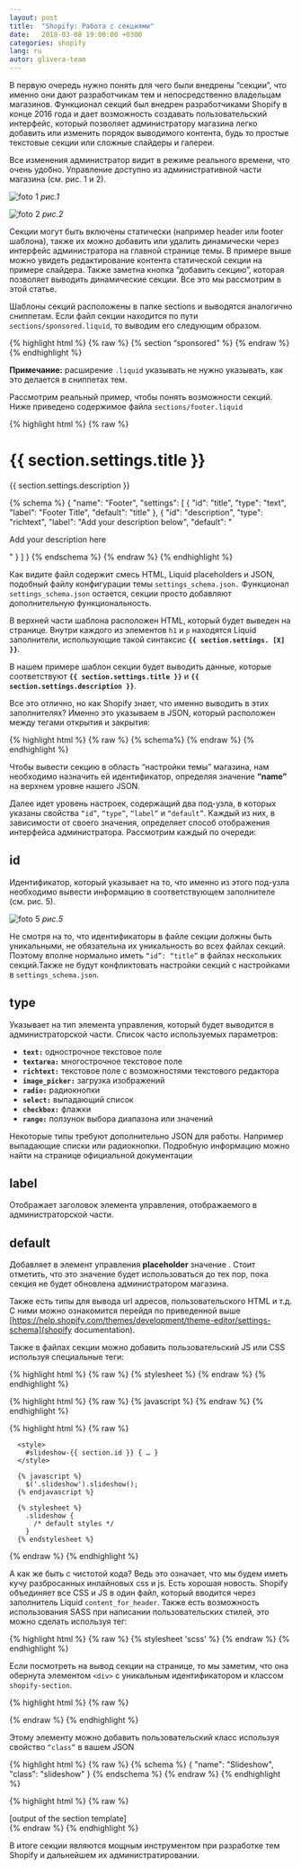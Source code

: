 ```yaml
---
layout: post
title:  "Shopify: Работа с секциями"
date:   2018-03-08 19:00:00 +0300
categories: shopify
lang: ru
autor: glivera-team
---
```


В первую очередь нужно понять для чего были внедрены “секции”, что именно они дают разработчикам тем и непосредственно владельцам магазинов. Функционал секций был внедрен разработчиками Shopify в конце 2016 года и дает возможность создавать пользовательский интерфейс, который позволяет администратору магазина легко добавить или изменить порядок выводимого контента, будь то простые текстовые секции или сложные слайдеры и галереи.

Все изменения администратор видит в режиме реального времени, что очень удобно. Управление доступно из административной части магазина (см. рис. 1 и 2).

![foto 1](https://github.com/glivera-team/Wiki/blob/master/img/sect1.jpg)
_рис.1_

![foto 2](https://github.com/glivera-team/Wiki/blob/master/img/sect2.jpg)
_рис.2_

Секции могут быть включены статически (например header или footer шаблона), также их можно добавить или удалить динамически через интерфейс администратора на главной странице темы. В примере выше можно увидеть редактирование контента статической секции на примере слайдера. Также заметна кнопка “добавить секцию”, которая позволяет выводить динамические секции. Все это мы рассмотрим в этой статье.

Шаблоны секций расположены в папке sections и выводятся аналогично сниппетам. Если файл секции находится по пути `sections/sponsored.liquid`, то выводим его следующим образом.

{% highlight html %}
    {% raw  %}
        {% section “sponsored” %}
    {% endraw %}
{% endhighlight %}

**Примечание:** расширение `.liquid` указывать не нужно указывать, как это делается в сниппетах тем.

Рассмотрим реальный пример, чтобы понять возможности секций. Ниже приведено содержимое файла `sections/footer.liquid`

{% highlight html %}
  {% raw  %}
      <h1>{{ section.settings.title }}</h1>
      <p>{{ section.settings.description }}</p>
      {% schema %}
        {
          "name": "Footer",
          "settings": [
            {
              "id": "title",
              "type": "text",
              "label": "Footer Title",
              "default": "title"
            },
            {
              "id": "description",
              "type": "richtext",
              "label": "Add your description below",
              "default": "<p>Add your description here</p>"
            }
          ]
        }
      {% endschema %}
  {% endraw %}
{% endhighlight %}


Как видите файл содержит смесь HTML, Liquid placeholders и JSON, подобный файлу конфигурации темы `settings_schema.json.` Функционал `settings_schema.json` остается, секции просто добавляют дополнительную функциональность.

В верхней части шаблона расположен HTML, который будет выведен на странице. Внутри каждого из элементов `h1` и `p` находятся Liquid заполнители, использующие такой синтаксис **`{{ section.settings. [X] }}`**.

В нашем примере шаблон секции будет выводить данные, которые соответствуют **`{{ section.settings.title }}`** и **`{{ section.settings.description }}`**.

Все это отлично, но как Shopify знает, что именно выводить в этих заполнителях? Именно это указываем в JSON, который расположен между тегами открытия и закрытия:

{% highlight html %}
    {% raw  %}
       {% schema%}
    {% endraw %}
{% endhighlight %}

Чтобы вывести секцию в область “настройки темы” магазина, нам необходимо назначить ей идентификатор, определяя значение **“name”** на верхнем уровне нашего JSON.

Далее идет уровень настроек, содержащий два под-узла, в которых указаны свойства `“id”`, `“type”`, `“label”` и `“default”`. Каждый из них, в зависимости от своего значения, определяет способ отображения интерфейса администратора. Рассмотрим каждый по очереди:

## **id**

Идентификатор, который указывает на то, что именно из этого под-узла необходимо вывести информацию в соответствующем заполнителе (см. рис. 5).

![foto 5](https://github.com/glivera-team/Wiki/blob/master/img/sect5.jpg)
_рис.5_

Не смотря на то, что идентификаторы в файле секции должны быть уникальными, не обязательна их уникальность во всех файлах секций. Поэтому вполне нормально иметь  `“id”: “title”` в файлах нескольких секций.Также не будут конфликтовать настройки секций с настройками в `settings_schema.json`.

## **type**

Указывает на тип элемента управления, который будет выводится в администраторской части. Список часто используемых параметров:

* **`text:`** однострочное текстовое поле
* **`textarea:`** многострочное текстовое поле
* **`richtext:`** текстовое поле с возможностями текстового редактора
* **`image_picker:`** загрузка изображений
* **`radio:`** радиокнопки
* **`select:`** выпадающий список
* **`checkbox:`** флажки
* **`range:`** ползунок выбора диапазона или значений

Некоторые типы требуют дополнительно JSON для работы. Например выпадающие списки или радиокнопки. Подробную информацию можно найти на странице официальной документации

## **label**

Отображает заголовок элемента управления, отображаемого в администраторской части.

## **default**

Добавляет в элемент управления **placeholder** значение . Стоит отметить, что это значение будет использоваться до тех пор, пока секция не будет обновлена администратором магазина.

Также есть типы для вывода url адресов, пользовательского HTML и т.д. С ними можно ознакомится перейдя по приведенной выше [https://help.shopify.com/themes/development/theme-editor/settings-schema](shopify documentation).

Также в файлах секции можно добавить пользовательский JS или CSS используя специальные теги:

{% highlight html %}
    {% raw  %}
      {% stylesheet %}
    {% endraw %}
{% endhighlight %}

{% highlight html %}
    {% raw  %}
      {% javascript %}
    {% endraw %}
{% endhighlight %}


{% highlight html %}
  {% raw %}
      <div class="slideshow" id="slideshow-{{ section.id }}"></div>
    
      <style>
        #slideshow-{{ section.id }} { … }
      </style>
    
      {% javascript %}
        $('.slideshow').slideshow();
      {% endjavascript %}
    
      {% stylesheet %}
        .slideshow {
          /* default styles */
        }
      {% endstylesheet %}
  {% endraw %}
{% endhighlight %}

А как же быть с чистотой кода? Ведь это означает, что мы будем иметь кучу разбросанных инлайновых css и js. Есть хорошая новость. Shopify объединяет все CSS и JS в один файл, который вводится через заполнитель Liquid `content_for_header`. Также есть возможность использования SASS при написании пользовательских стилей, это можно сделать используя тег:

{% highlight html %}
    {% raw  %}
      {% stylesheet 'scss' %}
    {% endraw %}
{% endhighlight %}

Если посмотреть на вывод секции на странице, то мы заметим, что она обернута элементом `<div>` с уникальным идентификатором и классом `shopify-section`.

{% highlight html %}
  {% raw %}
    <div id="shopify-section-footer" class="shopify-section">
  {% endraw %}
{% endhighlight %}

Этому элементу можно добавить пользовательский класс используя свойство `“class”` в вашем JSON

{% highlight html %}
  {% raw %}
      {% schema %}
        {
          "name": "Slideshow",
          "class": "slideshow"
        }
      {% endschema %}
  {% endraw %}
{% endhighlight %}

{% highlight html %}
  {% raw %}
      <div id="shopify-section-[id]" class="shopify-section slideshow">
        [output of the section template]
      </div>
  {% endraw %}
{% endhighlight %}

В итоге секции являются мощным инструментом при разработке тем Shopify и дальнейшем их администратировании.

